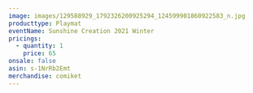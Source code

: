 ```yaml
---
image: images/129588929_1792326200925294_124599901860922583_n.jpg
producttype: Playmat
eventName: Sunshine Creation 2021 Winter
pricings:
  - quantity: 1
    price: 65
onsale: false
asin: s-1NrRb2Emt
merchandise: comiket
---
```

